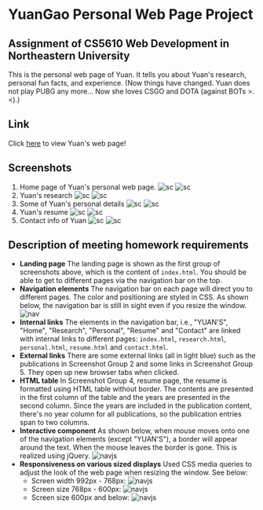 # YuanGao Personal Web Page Project
## Assignment of CS5610 Web Development in Northeastern University
This is the personal web page of Yuan. It tells you about Yuan's research, personal fun facts, and experience.
(Now things have changed. Yuan does not play PUBG any more... Now she loves CSGO and DOTA (against BOTs >.<).)
## Link
Click [here](https://yuangao-home.herokuapp.com) to view Yuan's web page!
## Screenshots
1. Home page of Yuan's personal web page.
![sc](/readmeImages/screenshot-home1.png)
![sc](/readmeImages/screenshot-home2.png)
2. Yuan's research
![sc](/readmeImages/screenshot-research1.png)
![sc](/readmeImages/screenshot-research2.png)
3. Some of Yuan's personal details
![sc](/readmeImages/screenshot-personal1.png)
![sc](/readmeImages/screenshot-personal2.png)
4. Yuan's resume
![sc](/readmeImages/screenshot-resume1.png)
![sc](/readmeImages/screenshot-resume2.png)
5. Contact info of Yuan
![sc](/readmeImages/screenshot-contact1.png)
![sc](/readmeImages/screenshot-contact2.png)
## Description of meeting homework requirements
* **Landing page** The landing page is shown as the first group of screenshots above, which is the content of ```index.html```. You should be able to get to different pages via the navigation bar on the top.
* **Navigation elements** The navigation bar on each page will direct you to different pages. The color and positioning are styled in CSS. As shown below, the navigation bar is still in sight even if you resize the window.
![nav](/readmeImages/screenshot-nav.png)
* **Internal links** The elements in the navigation bar, i.e., "YUAN'S", "Home", "Research", "Personal", "Resume" and "Contact" are linked with internal links to different pages: ```index.html```, ```research.html```, ```personal.html```, ```resume.html``` and ```contact.html```.
* **External links** There are some external links (all in light blue) such as the publications in Screenshot Group 2 and some links in Screenshot Group 5. They open up new browser tabs when clicked.
* **HTML table** In Screenshot Group 4, resume page, the resume is formatted using HTML table without border. The contents are presented in the first column of the table and the years are presented in the second column. Since the years are included in the publication content, there's no year column for all publications, so the publication entries span to two columns.
* **Interactive component** As shown below, when mouse moves onto one of the navigation elements (except "YUAN'S"), a border will appear around the text. When the mouse leaves the border is gone. This is realized using jQuery.
![navjs](/readmeImages/screenshot-navjs.png)
* **Responsiveness on various sized displays**  Used CSS media queries to adjust the look of the web page when resizing the window. See below:
  - Screen width 992px - 768px:
  ![navjs](/readmeImages/screenshot-resize1.png)
  - Screen size 768px - 600px:
  ![navjs](/readmeImages/screenshot-resize2.png)
  - Screen size 600px and below:
  ![navjs](/readmeImages/screenshot-resize3.png)
